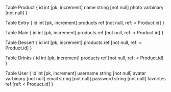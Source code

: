 Table Product {
  id int [pk, increment]
  name string [not null]
  photo varbinary [not null]
}

Table Entry {
  id int [pk, increment]
  products ref [not null, ref: < Product.id]
}

Table Main {
  id int [pk, increment]
  products ref [not null, ref: < Product.id]
}

Table Dessert {
  id int [pk, increment]
  products ref [not null, ref: < Product.id]
}

Table Drinks {
  id int [pk, increment]
  products ref [not null, ref: < Product.id]
}

Table User {
  id int [pk, increment]
  username string [not null]
  avatar varbinary [not null]
  email string [not null]
  password string [not null]
  favorites ref [ref: < Product.id]
}
